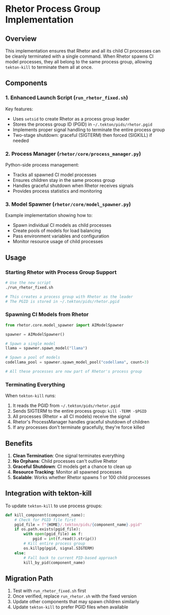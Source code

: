 # Rhetor Process Group Implementation

## Overview

This implementation ensures that Rhetor and all its child CI processes can be cleanly terminated with a single command. When Rhetor spawns CI model processes, they all belong to the same process group, allowing `tekton-kill` to terminate them all at once.

## Components

### 1. Enhanced Launch Script (`run_rhetor_fixed.sh`)

Key features:
- Uses `setsid` to create Rhetor as a process group leader
- Stores the process group ID (PGID) in `~/.tekton/pids/rhetor.pgid`
- Implements proper signal handling to terminate the entire process group
- Two-stage shutdown: graceful (SIGTERM) then forced (SIGKILL) if needed

### 2. Process Manager (`rhetor/core/process_manager.py`)

Python-side process management:
- Tracks all spawned CI model processes
- Ensures children stay in the same process group
- Handles graceful shutdown when Rhetor receives signals
- Provides process statistics and monitoring

### 3. Model Spawner (`rhetor/core/model_spawner.py`)

Example implementation showing how to:
- Spawn individual CI models as child processes
- Create pools of models for load balancing
- Pass environment variables and configuration
- Monitor resource usage of child processes

## Usage

### Starting Rhetor with Process Group Support

```bash
# Use the new script
./run_rhetor_fixed.sh

# This creates a process group with Rhetor as the leader
# The PGID is stored in ~/.tekton/pids/rhetor.pgid
```

### Spawning CI Models from Rhetor

```python
from rhetor.core.model_spawner import AIModelSpawner

spawner = AIModelSpawner()

# Spawn a single model
llama = spawner.spawn_model("llama")

# Spawn a pool of models
codellama_pool = spawner.spawn_model_pool("codellama", count=3)

# All these processes are now part of Rhetor's process group
```

### Terminating Everything

When `tekton-kill` runs:
1. It reads the PGID from `~/.tekton/pids/rhetor.pgid`
2. Sends SIGTERM to the entire process group: `kill -TERM -$PGID`
3. All processes (Rhetor + all CI models) receive the signal
4. Rhetor's ProcessManager handles graceful shutdown of children
5. If any processes don't terminate gracefully, they're force killed

## Benefits

1. **Clean Termination**: One signal terminates everything
2. **No Orphans**: Child processes can't outlive Rhetor
3. **Graceful Shutdown**: CI models get a chance to clean up
4. **Resource Tracking**: Monitor all spawned processes
5. **Scalable**: Works whether Rhetor spawns 1 or 100 child processes

## Integration with tekton-kill

To update `tekton-kill` to use process groups:

```python
def kill_component(component_name):
    # Check for PGID file first
    pgid_file = f"{HOME}/.tekton/pids/{component_name}.pgid"
    if os.path.exists(pgid_file):
        with open(pgid_file) as f:
            pgid = int(f.read().strip())
        # Kill entire process group
        os.killpg(pgid, signal.SIGTERM)
    else:
        # Fall back to current PID-based approach
        kill_by_pid(component_name)
```

## Migration Path

1. Test with `run_rhetor_fixed.sh` first
2. Once verified, replace `run_rhetor.sh` with the fixed version
3. Update other components that may spawn children similarly
4. Update `tekton-kill` to prefer PGID files when available